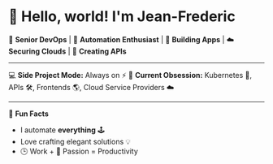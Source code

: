 # 👋 Hello, world! I'm Jean-Frederic

🚀 **Senior DevOps** | 🤖 **Automation Enthusiast** | 📱 **Building Apps** | ☁️ **Securing Clouds** | 🔧 **Creating APIs**

---

💻 **Side Project Mode:** Always on ⚡️
🐙 **Current Obsession:** Kubernetes 🤖, APIs 🛠️, Frontends 🌎, Cloud Service Providers ☁️

---

🌟 **Fun Facts**
- I automate **everything** 🕹️
- Love crafting elegant solutions 💡
- 🕒 Work + 🚀 Passion = Productivity
